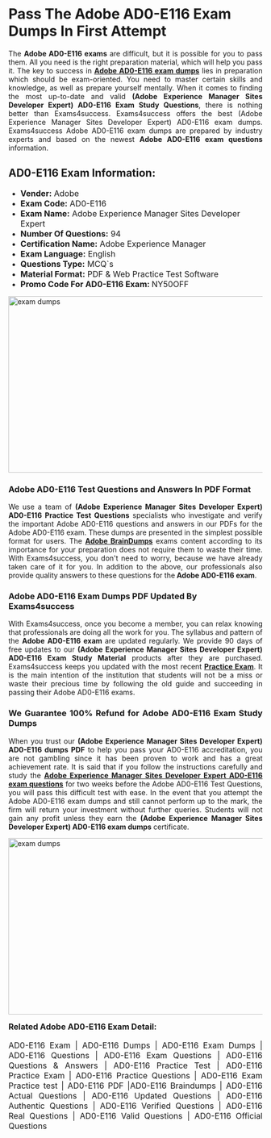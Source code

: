 <h1><strong><strong>Pass The Adobe AD0-E116 Exam Dumps In First Attempt</strong></strong></h1> <p style="text-align:justify">The <strong>Adobe AD0-E116 exams</strong> are difficult, but it is possible for you to pass them. All you need is the right preparation material, which will help you pass it. The key to success in <a href="https://www.exams4success.com/adobe/ad0-e116-pdf-exam-dumps"><strong>Adobe AD0-E116 exam dumps</strong></a> lies in preparation which should be exam-oriented. You need to master certain skills and knowledge, as well as prepare yourself mentally. When it comes to finding the most up-to-date and valid <strong>(Adobe Experience Manager Sites Developer Expert) AD0-E116 Exam Study Questions</strong>, there is nothing better than Exams4success. Exams4success offers the best (Adobe Experience Manager Sites Developer Expert) AD0-E116 exam dumps. Exams4success Adobe AD0-E116 exam dumps are prepared by industry experts and based on the newest <strong>Adobe AD0-E116 exam questions</strong> information.</p> <h2><strong><strong>AD0-E116 Exam Information:</strong></strong></h2> <ul> <li><span style="font-size:16px"><strong>Vender:</strong> Adobe</span></li> <li><span style="font-size:16px"><strong>Exam Code:</strong> AD0-E116</span></li> <li><span style="font-size:16px"><strong>Exam Name:</strong> Adobe Experience Manager Sites Developer Expert</span></li> <li><span style="font-size:16px"><strong>Number Of Questions:</strong> 94</span></li> <li><span style="font-size:16px"><strong>Certification Name:</strong> Adobe Experience Manager</span></li> <li><span style="font-size:16px"><strong>Exam Language:</strong> English</span></li> <li><span style="font-size:16px"><strong>Questions Type:</strong> MCQ`s</span></li> <li><span style="font-size:16px"><strong>Material Format:</strong> PDF & Web Practice Test Software</span></li> <li><span style="font-size:16px"><strong>Promo Code For AD0-E116 Exam: </strong>NY50OFF</span></li> </ul> <p><a href="https://www.exams4success.com/adobe/ad0-e116-pdf-exam-dumps" rel="no-follow"><img alt="exam dumps" src="https://www.certcollections.com/uploads/content/infrist1.png" style="height:350px; width:750px" /></a></p> <h3><strong>Adobe AD0-E116 Test Questions and Answers In PDF Format</strong></h3> <p style="text-align:justify">We use a team of <strong>(Adobe Experience Manager Sites Developer Expert) AD0-E116 Practice Test Questions</strong> specialists who investigate and verify the important Adobe AD0-E116 questions and answers in our PDFs for the Adobe AD0-E116 exam. These dumps are presented in the simplest possible format for users. The <a href="https://www.exams4success.com/adobe-exam-dumps"><strong>Adobe BrainDumps</strong></a> exams content according to its importance for your preparation does not require them to waste their time. With Exams4success, you don't need to worry, because we have already taken care of it for you. In addition to the above, our professionals also provide quality answers to these questions for the<strong> Adobe AD0-E116 exam</strong>.</p> <h3><strong> Adobe AD0-E116 Exam Dumps PDF Updated By Exams4success</strong></h3> <p style="text-align:justify">With Exams4success, once you become a member, you can relax knowing that professionals are doing all the work for you. The syllabus and pattern of the <strong>Adobe AD0-E116 exam </strong>are updated regularly. We provide 90 days of free updates to our <strong>(Adobe Experience Manager Sites Developer Expert) AD0-E116 Exam Study Material</strong> products after they are purchased. Exams4success keeps you updated with the most recent <a href="https://www.exams4success.com/"><strong>Practice Exam</strong></a>. It is the main intention of the institution that students will not be a miss or waste their precious time by following the old guide and succeeding in passing their Adobe AD0-E116 exams.</p> <h3 style="text-align:justify"><strong>We Guarantee 100% Refund for Adobe AD0-E116 Exam Study Dumps</strong></h3> <p style="text-align:justify">When you trust our <strong>(Adobe Experience Manager Sites Developer Expert) AD0-E116 dumps PDF</strong> to help you pass your AD0-E116 accreditation, you are not gambling since it has been proven to work and has a great achievement rate. It is said that if you follow the instructions carefully and study the <a href="https://www.exams4success.com/adobe/ad0-e116-pdf-exam-dumps"><strong>Adobe Experience Manager Sites Developer Expert AD0-E116 exam questions</strong></a> for two weeks before the Adobe AD0-E116 Test Questions, you will pass this difficult test with ease. In the event that you attempt the Adobe AD0-E116 exam dumps and still cannot perform up to the mark, the firm will return your investment without further queries. Students will not gain any profit unless they earn the <strong>(Adobe Experience Manager Sites Developer Expert) AD0-E116 exam dumps</strong> certificate.</p> <p style="text-align:justify"><a href="https://www.exams4success.com/adobe/ad0-e116-pdf-exam-dumps" rel="no-follow"><img alt="exam dumps" src="https://www.certcollections.com/uploads/content/free_demo1.png" style="height:350px; width:750px" /></a></p> <p style="text-align:justify"><span style="font-size:16px"><strong>Related Adobe AD0-E116 Exam Detail:</strong></span><br /> <br /> <span style="font-size:16px">AD0-E116 Exam | AD0-E116 Dumps | AD0-E116 Exam Dumps | AD0-E116 Questions | AD0-E116 Exam Questions | AD0-E116 Questions & Answers | AD0-E116 Practice Test | AD0-E116 Practice Exam | AD0-E116 Practice Questions | AD0-E116 Exam Practice test | AD0-E116 PDF |AD0-E116 Braindumps | AD0-E116 Actual Questions | AD0-E116 Updated Questions | AD0-E116 Authentic Questions | AD0-E116 Verified Questions | AD0-E116 Real Questions | AD0-E116 Valid Questions | AD0-E116 Official Questions</span></p>
